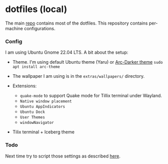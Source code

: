 # dotfiles (local)

The main [repo](https://github.com/mfedoten/dotfiles) contains most of the dotfiles. This repository contains per-machine configurations.

### Config

I am using Ubuntu Gnome 22.04 LTS. A bit about the setup:
- Theme. I'm using default Ubuntu theme (Yaru) or [Arc-Darker theme](https://github.com/jnsh/arc-theme) ```sudo apt install arc-theme```
- The wallpaper I am using is in the `extras/wallpapers/` directory.
- Extensions:
  * `quake-mode` to support Quake mode for Tillix terminal under Wayland.
  * `Native window placement`
  * `Ubuntu AppIndicators`
  * `Ubuntu Dock`
  * `User Themes`
  * `windowNavigator`
  
- Tilix terminal + Iceberg theme

### Todo

Next time try to script those settings as described [here](https://askubuntu.com/questions/971067/how-can-i-script-the-settings-made-by-gnome-tweak-tool).
